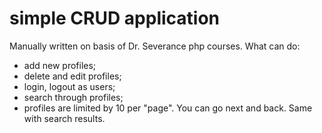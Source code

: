 # simple CRUD application
Manually written on basis of Dr. Severance php courses.
What can do:
- add new profiles;
- delete and edit profiles;
- login, logout as users;
- search through profiles;
- profiles are limited by 10 per "page". You can go next and back. Same with search results.
